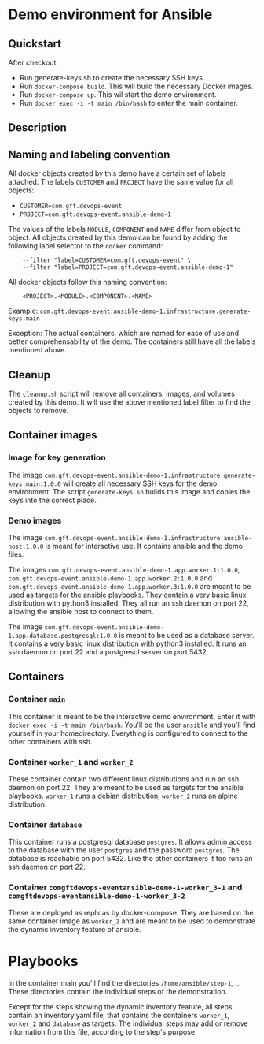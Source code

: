 # Demo environment for Ansible

## Quickstart

After checkout:

- Run generate-keys.sh to create the necessary SSH keys.
- Run `docker-compose build`. This will build the necessary Docker images.
- Run `docker-compose up`. This wil start the demo environment.
- Run `docker exec -i -t main /bin/bash` to enter the main container.

## Description

## Naming and labeling convention

All docker objects created by this demo have a certain set of labels attached. The labels `CUSTOMER` and `PROJECT` have the same value for all objects:

- `CUSTOMER=com.gft.devops-event`
- `PROJECT=com.gft.devops-event.ansible-demo-1`

The values of the labels `MODULE`, `COMPONENT` and `NAME` differ from object to object.
All objects created by this demo can be found by adding the following label selector to the `docker` command:
```
    --filter "label=CUSTOMER=com.gft.devops-event" \
    --filter "label=PROJECT=com.gft.devops-event.ansible-demo-1"
```

All docker objects follow this naming convention:
```
    <PROJECT>.<MODULE>.<COMPONENT>.<NAME>
```
Example: `com.gft.devops-event.ansible-demo-1.infrastructure.generate-keys.main`

Exception: The actual containers, which are named for ease of use and better comprehensability of the demo.
The containers still have all the labels mentioned above.

## Cleanup

The `cleanup.sh` script will remove all containers, images, and volumes created by this demo. It will use the above mentioned label filter to find the objects to remove.

## Container images

### Image for key generation

The image `com.gft.devops-event.ansible-demo-1.infrastructure.generate-keys.main:1.0.0` will create all necessary SSH keys for the demo environment. The script `generate-keys.sh` builds this image and copies the keys into the correct place.

### Demo images

The image `com.gft.devops-event.ansible-demo-1.infrastructure.ansible-host:1.0.0` is meant for interactive use. It contains ansible and the demo files.

The images `com.gft.devops-event.ansible-demo-1.app.worker.1:1.0.0`, `com.gft.devops-event.ansible-demo-1.app.worker.2:1.0.0` and `com.gft.devops-event.ansible-demo-1.app.worker.3:1.0.0` are meant to be used as targets for the ansible playbooks. They contain a very basic linux distribution with python3 installed. They all run an ssh daemon on port 22, allowing the ansible host to connect to them.

The image `com.gft.devops-event.ansible-demo-1.app.database.postgresql:1.0.0` is meant to be used as a database server. It contains a very basic linux distribution with python3 installed. It runs an ssh daemon on port 22 and a postgresql server on port 5432.

## Containers

### Container `main`

This container is meant to be the interactive demo environment. Enter it with `docker exec -i -t main /bin/bash`. You'll be the user `ansible` and you'll find yourself in your homedirectory. Everything is configured to connect to the other containers with ssh.

### Container `worker_1` and `worker_2`

These container contain two different linux distributions and run an ssh daemon on port 22. They are meant to be used as targets for the ansible playbooks. `worker_1` runs a debian distribution, `worker_2` runs an alpine distribution.

### Container `database`

This container runs a postgresql database `postgres`. It allows admin access to the database with the user `postgres` and the password `postgres`. The database is reachable on port 5432. Like the other containers it too runs an ssh daemon on port 22.

### Container `comgftdevops-eventansible-demo-1-worker_3-1` and `comgftdevops-eventansible-demo-1-worker_3-2`

These are deployed as replicas by docker-compose. They are based on the same container image as `worker_2` and are meant to be used to demonstrate the dynamic inventory feature of ansible.

# Playbooks

In the container main you'll find the directories `/home/ansible/step-1`, ... These directories contain the individual steps of the demonstration.

Except for the steps showing the dynamic inventory feature, all steps contain an inventory.yaml file, that contains the containers `worker_1`, `worker_2` and `database` as targets. The individual steps may add or remove information from this file, according to the step's purpose.
